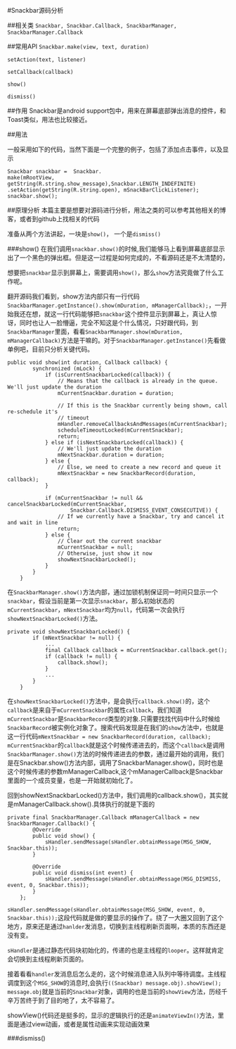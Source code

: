 #Snackbar源码分析

##相关类
`Snackbar, Snackbar.Callback, SnackbarManager, SnackbarManager.Callback`


##常用API
`Snackbar.make(view, text, duration)`

`setAction(text, listener)`

`setCallback(callback)`

`show()`

`dismiss()`

##作用
Snackbar是android support包中，用来在屏幕底部弹出消息的控件，和Toast类似，用法也比较接近。


##用法

一般采用如下的代码，当然下面是一个完整的例子，包括了添加点击事件，以及显示

```
Snackbar snackbar =  Snackbar.
make(mRootView, getString(R.string.show_message),Snackbar.LENGTH_INDEFINITE)
.setAction(getString(R.string.open), mSnackBarClickListener);
snackbar.show();

```

##原理分析
本篇主要是想要对源码进行分析，用法之类的可以参考其他相关的博客，或者到github上找相关的代码

准备从两个方法讲起，一块是`show()`， 一个是`dismiss()`

###show()
在我们调用`snackbar.show()`的时候,我们能够马上看到屏幕底部显示出了一个黑色的弹出框。但是这一过程是如何完成的，不看源码还是不太清楚的，


想要把`snackbar`显示到屏幕上，需要调用`show()`，那么`show`方法究竟做了什么工作呢。

翻开源码我们看到，show方法内部只有一行代码
`SnackbarManager.getInstance().show(mDuration, mManagerCallback);`，一开始我还在想，就这一行代码能够把`snackbar`这个控件显示到屏幕上，真让人惊讶，同时也让人一脸懵逼，完全不知这是个什么情况，只好跟代码，到`SnackbarManager`里面，看看`SnackbarManager.show(mDuration, mManagerCallback)`方法是干嘛的。对于`SnackbarManager.getInstance()`先看做单例吧，目前只分析关键代码。


```
public void show(int duration, Callback callback) {
        synchronized (mLock) {
            if (isCurrentSnackbarLocked(callback)) {
                // Means that the callback is already in the queue. We'll just update the duration
                mCurrentSnackbar.duration = duration;

                // If this is the Snackbar currently being shown, call re-schedule it's
                // timeout
                mHandler.removeCallbacksAndMessages(mCurrentSnackbar);
                scheduleTimeoutLocked(mCurrentSnackbar);
                return;
            } else if (isNextSnackbarLocked(callback)) {
                // We'll just update the duration
                mNextSnackbar.duration = duration;
            } else {
                // Else, we need to create a new record and queue it
                mNextSnackbar = new SnackbarRecord(duration, callback);
            }

            if (mCurrentSnackbar != null && cancelSnackbarLocked(mCurrentSnackbar,
                    Snackbar.Callback.DISMISS_EVENT_CONSECUTIVE)) {
                // If we currently have a Snackbar, try and cancel it and wait in line
                return;
            } else {
                // Clear out the current snackbar
                mCurrentSnackbar = null;
                // Otherwise, just show it now
                showNextSnackbarLocked();
            }
        }
    }
```
在`SnackbarManager.show()`方法内部，通过加锁机制保证同一时间只显示一个`snackbar`，假设当前是第一次显示`snackbar`，那么初始状态的`mCurrentSnackbar`，`mNextSnackbar`均为`null`，代码第一次会执行`showNextSnackbarLocked()`方法。

```
private void showNextSnackbarLocked() {
        if (mNextSnackbar != null) {
			...
            final Callback callback = mCurrentSnackbar.callback.get();
            if (callback != null) {
                callback.show();
            } 
            ...
        }
    }
```

在`showNextSnackbarLocked()`方法中，是会执行`callback.show()`的，这个`callback`是来自于`mCurrentSnackbar`的属性`callback`，我们知道`mCurrentSnackbar`是`SnackbarRecord`类型的对象.只需要找找代码中什么时候给`SnackbarRecord`被实例化对象了。搜索代码发现是在我们的`show`方法中，也就是这一行代码`mNextSnackbar = new SnackbarRecord(duration, callback);` `mCurrentSnackbar`的`callback`就是这个时候传递进去的，而这个`callback`是调用`SnackbarManager.show()`方法的时候传递进去的参数，通过最开始的调用，我们是在Snackbar.show()方法内部，调用了SnackbarManager.show()，同时也是这个时候传递的参数mManagerCallback,这个mManagerCallback是Snackbar里面的一个成员变量，也是一开始就初始化了。


回到showNextSnackbarLocked()方法中，我们调用的callback.show()，其实就是mManagerCallback.show().具体执行的就是下面的

```
private final SnackbarManager.Callback mManagerCallback = new SnackbarManager.Callback() {
        @Override
        public void show() {
            sHandler.sendMessage(sHandler.obtainMessage(MSG_SHOW, Snackbar.this));
        }

        @Override
        public void dismiss(int event) {
            sHandler.sendMessage(sHandler.obtainMessage(MSG_DISMISS, event, 0, Snackbar.this));
        }
    };
```

`sHandler.sendMessage(sHandler.obtainMessage(MSG_SHOW, event, 0, Snackbar.this));`这段代码就是做的要显示的操作了。绕了一大圈又回到了这个地方，原来还是通过`hanlder`发消息，切换到主线程刷新页面啊，本质的东西还是没有变。

`sHandler`是通过静态代码块初始化的，传递的也是主线程的`looper`。这样就肯定会切换到主线程刷新页面的。

接着看看`handler`发消息后怎么走的，这个时候消息进入队列中等待调度。主线程调度到这个`MSG_SHOW`的消息时,会执行`((Snackbar) message.obj).showView();`  `message.obj`就是当前的`Snackbar`对象，调用的也是当前的`showView`方法，历经千辛万苦终于到了目的地了，太不容易了。

showView()代码还是挺多的，显示的逻辑执行的还是`animateViewIn()`方法，里面是通过view动画，或者是属性动画来实现动画效果

###dismiss()

















